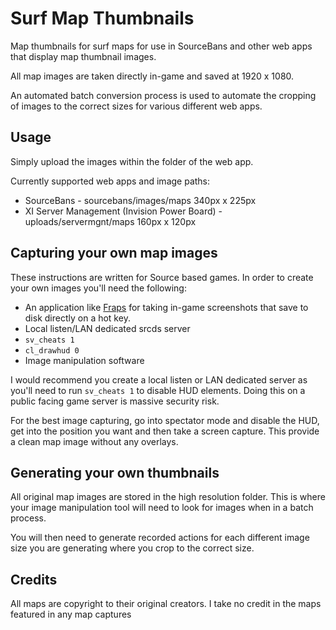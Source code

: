 # Surf Map Thumbnails

Map thumbnails for surf maps for use in SourceBans and other web apps that display map thumbnail images.

All map images are taken directly in-game and saved at 1920 x 1080.

An automated batch conversion process is used to automate the cropping of images to the correct sizes for various different web apps.

## Usage

Simply upload the images within the folder of the web app.

Currently supported web apps and image paths:

* SourceBans - sourcebans/images/maps 340px x 225px
* XI Server Management (Invision Power Board) - uploads/servermgnt/maps 160px x 120px

## Capturing your own map images

These instructions are written for Source based games. In order to create your own images you'll need the following:

* An application like [Fraps](http://www.fraps.com/) for taking in-game screenshots that save to disk directly on a hot key.
* Local listen/LAN dedicated srcds server
* `sv_cheats 1`
* `cl_drawhud 0`
* Image manipulation software

I would recommend you create a local listen or LAN dedicated server as you'll need to run `sv_cheats 1` to disable HUD elements. Doing this on a public facing game server is massive security risk.

For the best image capturing, go into spectator mode and disable the HUD, get into the position you want and then take a screen capture. This provide a clean map image without any overlays.

## Generating your own thumbnails

All original map images are stored in the high resolution folder. This is where your image manipulation tool will need to look for images when in a batch process.

You will then need to generate recorded actions for each different image size you are generating where you crop to the correct size.

## Credits

All maps are copyright to their original creators. I take no credit in the maps featured in any map captures



